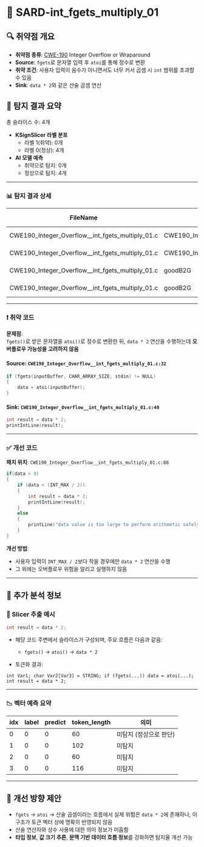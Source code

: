 # 📁 SARD-int_fgets_multiply_01

## 🔍 취약점 개요
* **취약점 종류**: [CWE-190](https://cwe.mitre.org/data/definitions/190.html) Integer Overflow or Wraparound
* **Source**: `fgets`로 문자열 입력 후 `atoi`를 통해 정수로 변환
* **취약 조건**: 사용자 입력이 음수가 아니면서도 너무 커서 곱셈 시 `int` 범위를 초과할 수 있음
* **Sink**: `data * 2`와 같은 산술 곱셈 연산

## 🔎 탐지 결과 요약

총 슬라이스 수: 4개  
- **KSignSlicer 라벨 분포**  
  - 라벨 1(취약): 0개  
  - 라벨 0(정상): 4개  
- **AI 모델 예측**  
  - 취약으로 탐지: 0개  
  - 정상으로 탐지: 4개

---

### 📊 탐지 결과 상세

| FileName                                           | Caller                                             | Source | Sink | idx | CWE-ID | category      | criterion | line | label | token_length | predict |
|----------------------------------------------------|----------------------------------------------------|--------|------|-----|--------|----------------|-----------|------|-------|---------------|---------|
| CWE190_Integer_Overflow__int_fgets_multiply_01.c   | CWE190_Integer_Overflow__int_fgets_multiply_01_bad | False  | False| 0   | CWE-190 | CallExpression | fgets     | 32   | 0     | 60            | 0       |
| CWE190_Integer_Overflow__int_fgets_multiply_01.c   | CWE190_Integer_Overflow__int_fgets_multiply_01_bad | False  | False| 1   | CWE-190 | CallExpression | atoi      | 35   | 0     | 102           | 0       |
| CWE190_Integer_Overflow__int_fgets_multiply_01.c   | goodB2G                                            | False  | False| 2   | CWE-190 | CallExpression | fgets     | 79   | 0     | 60            | 0       |
| CWE190_Integer_Overflow__int_fgets_multiply_01.c   | goodB2G                                            | False  | False| 3   | CWE-190 | CallExpression | atoi      | 82   | 0     | 116           | 0       |

---

### ❗️ 취약 코드
**문제점**:  
`fgets()`로 받은 문자열을 `atoi()`로 정수로 변환한 뒤, `data * 2` 연산을 수행하는데 **오버플로우 가능성을 고려하지 않음**

#### Source: `CWE190_Integer_Overflow__int_fgets_multiply_01.c:32`
```c
if (fgets(inputBuffer, CHAR_ARRAY_SIZE, stdin) != NULL)
{
    data = atoi(inputBuffer);
}
```

#### Sink: `CWE190_Integer_Overflow__int_fgets_multiply_01.c:40`
```c
int result = data * 2;
printIntLine(result);
```

---

### ✅ 개선 코드

**패치 위치**: `CWE190_Integer_Overflow__int_fgets_multiply_01.c:88`

```c
if(data > 0)
{
    if (data < (INT_MAX / 2))
    {
        int result = data * 2;
        printIntLine(result);
    }
    else
    {
        printLine("data value is too large to perform arithmetic safely.");
    }
}
```

**개선 방법**:

* 사용자 입력이 `INT_MAX / 2`보다 작을 경우에만 `data * 2` 연산을 수행
* 그 외에는 오버플로우 위험을 알리고 실행하지 않음

---

## 🧠 추가 분석 정보

### 🔎 Slicer 추출 예시
```c
int result = data * 2;
```
- 해당 코드 주변에서 슬라이스가 구성되며, 주요 흐름은 다음과 같음:
  - `fgets()` → `atoi()` → `data * 2`

- 토큰화 결과:
```
int Var1; char Var2[Var3] = STRING; if (fgets(...)) data = atoi(...); int result = data * 2;
```

---

### 📉 벡터 예측 요약

| idx | label | predict | token_length | 의미 |
|-----|-------|---------|---------------|------|
| 0   | 0     | 0       | 60            | 미탐지 (정상으로 판단) |
| 1   | 0     | 0       | 102           | 미탐지 |
| 2   | 0     | 0       | 60            | 미탐지 |
| 3   | 0     | 0       | 116           | 미탐지 |

---

## 🧪 개선 방향 제안

- `fgets` → `atoi` → 산술 곱셈이라는 흐름에서 실제 위험은 `data * 2`에 존재하나, 이 구조가 토큰 벡터 상에 명확히 반영되지 않음
- 산술 연산자와 상수 사용에 대한 의미 정보가 미흡함
- **타입 정보**, **값 크기 추론**, **문맥 기반 데이터 흐름 정보**를 강화하면 탐지율 개선 가능

